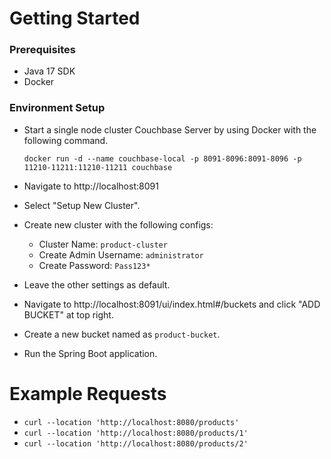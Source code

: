 # Getting Started

### Prerequisites
- Java 17 SDK
- Docker

### Environment Setup
- Start a single node cluster Couchbase Server by using Docker with the following command.

    `docker run -d --name couchbase-local -p 8091-8096:8091-8096 -p 11210-11211:11210-11211 couchbase`

- Navigate to http://localhost:8091
- Select "Setup New Cluster".
- Create new cluster with the following configs:
  - Cluster Name: `product-cluster`
  - Create Admin Username: `administrator`
  - Create Password: `Pass123*`
- Leave the other settings as default.
- Navigate to http://localhost:8091/ui/index.html#/buckets and click "ADD BUCKET" at top right.
- Create a new bucket named as `product-bucket`.
- Run the Spring Boot application.

# Example Requests
- `curl --location 'http://localhost:8080/products'`
- `curl --location 'http://localhost:8080/products/1'`
- `curl --location 'http://localhost:8080/products/2'`
